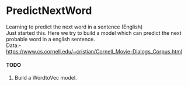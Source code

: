 # PredictNextWord
Learning to predict the next word in a sentence (English)   
Just started this. Here we try to build a model which can predict the next probable word in a english sentence.   
Data:-   
https://www.cs.cornell.edu/~cristian/Cornell_Movie-Dialogs_Corpus.html      
#### TODO   
1. Build a WordtoVec model.   
